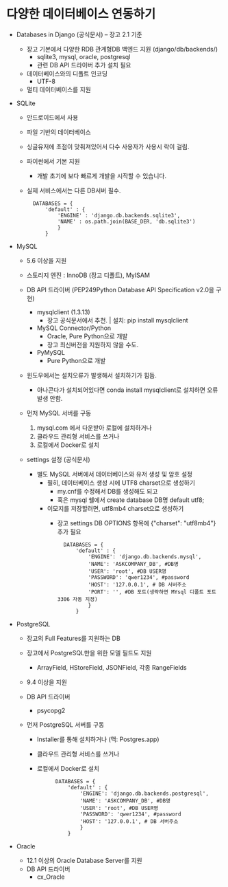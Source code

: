# 다양한 데이터베이스 연동하기

- Databases in Django (공식문서) – 장고 2.1 기준
    - 장고 기본에서 다양한 RDB 관계형DB 백엔드 지원 (django/db/backends/)
        - sqlite3, mysql, oracle, postgresql
        - 관련 DB API 드라이버 추가 설치 필요
    - 데이터베이스와의 디폴트 인코딩
        - UTF-8
    - 멀티 데이터베이스를 지원

- SQLite
    - 안드로이드에서 사용
    - 파일 기반의 데이터베이스
    - 싱글유저에 초점이 맞춰져있어서 다수 사용자가 사용시 락이 걸림.
    - 파이썬에서 기본 지원
        - 개발 초기에 보다 빠르게 개발을 시작할 수 있습니다.
    - 실제 서비스에서는 다른 DB서버 필수.
    
    
            DATABASES = {
                'default' : {
                    'ENGINE' : 'django.db.backends.sqlite3',
                    'NAME' : os.path.join(BASE_DER, 'db.sqlite3')
                    }
                }

- MySQL
    - 5.6 이상을 지원
    - 스토리지 엔진 : InnoDB (장고 디폴트), MyISAM
    - DB API 드라이버 (PEP249Python Database API Specification v2.0을 구현)
        - mysqlclient (1.3.13)
            - 장고 공식문서에서 추천. | 설치: pip install mysqlclient
        - MySQL Connector/Python
            - Oracle, Pure Python으로 개발
            - 장고 최신버전을 지원하지 않을 수도.
        - PyMySQL
            - Pure Python으로 개발
    - 윈도우에서는 설치오류가 발생해서 설치하기가 힘듬.
        - 아나콘다가 설치되어있다면 conda install mysqlclient로 설치하면 오류발생 안함.

    - 먼저 MySQL 서버를 구동
        1. mysql.com 에서 다운받아 로컬에 설치하거나
        2. 클라우드 관리형 서비스를 쓰거나
        3. 로컬에서 Docker로 설치

    - settings 설정 (공식문서)
        - 별도 MySQL 서버에서 데이터베이스와 유저 생성 및 암호 설정
            - 필히, 데이터베이스 생성 시에 UTF8 charset으로 생성하기
                - my.cnf를 수정해서 DB를 생성해도 되고
                - 혹은 mysql 쉘에서 create database DB명 default utf8;
            - 이모지를 저장할려면, utf8mb4 charset으로 생성하기
                - 장고 settings DB OPTIONS 항목에 {"charset": "utf8mb4"} 추가 필요
    
                        DATABASES = {
                            'default' : {
                                'ENGINE': 'django.db.backends.mysql',
                                'NAME': 'ASKCOMPANY_DB', #DB명
                                'USER': 'root', #DB USER명
                                'PASSWORD': 'qwer1234', #password
                                'HOST': '127.0.0.1', # DB 서버주소
                                'PORT': '', #DB 포트(생략하면 MYsql 디폴트 포트 3306 자동 지정)
                                }
                            }

- PostgreSQL
    - 장고의 Full Features를 지원하는 DB
    - 장고에서 PostgreSQL만을 위한 모델 필드도 지원
        - ArrayField, HStoreField, JSONField, 각종 RangeFields
    - 9.4 이상을 지원
    - DB API 드라이버
        - psycopg2

    - 먼저 PostgreSQL 서버를 구동
        - Installer를 통해 설치하거나 (맥: Postgres.app)
        - 클라우드 관리형 서비스를 쓰거나
        - 로컬에서 Docker로 설치


                    DATABASES = {
                        'default' : {
                            'ENGINE': 'django.db.backends.postgresql',
                            'NAME': 'ASKCOMPANY_DB', #DB명
                            'USER': 'root', #DB USER명
                            'PASSWORD': 'qwer1234', #password
                            'HOST': '127.0.0.1', # DB 서버주소
                            }
                        }

- Oracle
    - 12.1 이상의 Oracle Database Server를 지원
    - DB API 드라이버
        - cx_Oracle